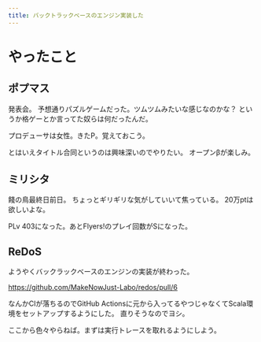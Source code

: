 ```yaml
---
title: バックトラックベースのエンジン実装した
---
```


# やったこと

## ポプマス

発表会。
予想通りパズルゲームだった。ツムツムみたいな感じなのかな？
というか格ゲーとか言ってた奴らは何だったんだ。

プロデューサは女性。きたP。覚えておこう。

とはいえタイトル合同というのは興味深いのでやりたい。
オープンβが楽しみ。

## ミリシタ

餞の鳥最終日前日。
ちょっとギリギリな気がしていいて焦っている。
20万ptは欲しいよな。

PLv 403になった。あとFlyers!のプレイ回数がSになった。

## ReDoS

ようやくバックラックベースのエンジンの実装が終わった。

<https://github.com/MakeNowJust-Labo/redos/pull/6>

なんかCIが落ちるのでGitHub Actionsに元から入ってるやつじゃなくてScala環境をセットアップするようにした。
直りそうなのでヨシ。

ここから色々やらねば。まずは実行トレースを取れるようにしよう。
